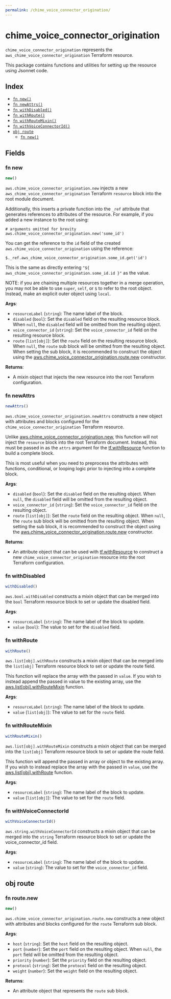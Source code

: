 ```yaml
---
permalink: /chime_voice_connector_origination/
---
```


# chime_voice_connector_origination

`chime_voice_connector_origination` represents the `aws_chime_voice_connector_origination` Terraform resource.



This package contains functions and utilities for setting up the resource using Jsonnet code.


## Index

* [`fn new()`](#fn-new)
* [`fn newAttrs()`](#fn-newattrs)
* [`fn withDisabled()`](#fn-withdisabled)
* [`fn withRoute()`](#fn-withroute)
* [`fn withRouteMixin()`](#fn-withroutemixin)
* [`fn withVoiceConnectorId()`](#fn-withvoiceconnectorid)
* [`obj route`](#obj-route)
  * [`fn new()`](#fn-routenew)

## Fields

### fn new

```ts
new()
```


`aws.chime_voice_connector_origination.new` injects a new `aws_chime_voice_connector_origination` Terraform `resource`
block into the root module document.

Additionally, this inserts a private function into the `_ref` attribute that generates references to attributes of the
resource. For example, if you added a new instance to the root using:

    # arguments omitted for brevity
    aws.chime_voice_connector_origination.new('some_id')

You can get the reference to the `id` field of the created `aws.chime_voice_connector_origination` using the reference:

    $._ref.aws_chime_voice_connector_origination.some_id.get('id')

This is the same as directly entering `"${ aws_chime_voice_connector_origination.some_id.id }"` as the value.

NOTE: if you are chaining multiple resources together in a merge operation, you may not be able to use `super`, `self`,
or `$` to refer to the root object. Instead, make an explicit outer object using `local`.

**Args**:
  - `resourceLabel` (`string`): The name label of the block.
  - `disabled` (`bool`): Set the `disabled` field on the resulting resource block. When `null`, the `disabled` field will be omitted from the resulting object.
  - `voice_connector_id` (`string`): Set the `voice_connector_id` field on the resulting resource block.
  - `route` (`list[obj]`): Set the `route` field on the resulting resource block. When `null`, the `route` sub block will be omitted from the resulting object. When setting the sub block, it is recommended to construct the object using the [aws.chime_voice_connector_origination.route.new](#fn-routenew) constructor.

**Returns**:
- A mixin object that injects the new resource into the root Terraform configuration.


### fn newAttrs

```ts
newAttrs()
```


`aws.chime_voice_connector_origination.newAttrs` constructs a new object with attributes and blocks configured for the `chime_voice_connector_origination`
Terraform resource.

Unlike [aws.chime_voice_connector_origination.new](#fn-new), this function will not inject the `resource`
block into the root Terraform document. Instead, this must be passed in as the `attrs` argument for the
[tf.withResource](https://github.com/tf-libsonnet/core/tree/main/docs#fn-withresource) function to build a complete block.

This is most useful when you need to preprocess the attributes with functions, conditional, or looping logic prior to
injecting into a complete block.

**Args**:
  - `disabled` (`bool`): Set the `disabled` field on the resulting object. When `null`, the `disabled` field will be omitted from the resulting object.
  - `voice_connector_id` (`string`): Set the `voice_connector_id` field on the resulting object.
  - `route` (`list[obj]`): Set the `route` field on the resulting object. When `null`, the `route` sub block will be omitted from the resulting object. When setting the sub block, it is recommended to construct the object using the [aws.chime_voice_connector_origination.route.new](#fn-routenew) constructor.

**Returns**:
  - An attribute object that can be used with [tf.withResource](https://github.com/tf-libsonnet/core/tree/main/docs#fn-withresource) to construct a new `chime_voice_connector_origination` resource into the root Terraform configuration.


### fn withDisabled

```ts
withDisabled()
```

`aws.bool.withDisabled` constructs a mixin object that can be merged into the `bool`
Terraform resource block to set or update the disabled field.



**Args**:
  - `resourceLabel` (`string`): The name label of the block to update.
  - `value` (`bool`): The value to set for the `disabled` field.


### fn withRoute

```ts
withRoute()
```

`aws.list[obj].withRoute` constructs a mixin object that can be merged into the `list[obj]`
Terraform resource block to set or update the route field.

This function will replace the array with the passed in `value`. If you wish to instead append the
passed in value to the existing array, use the [aws.list[obj].withRouteMixin](TODO) function.


**Args**:
  - `resourceLabel` (`string`): The name label of the block to update.
  - `value` (`list[obj]`): The value to set for the `route` field.


### fn withRouteMixin

```ts
withRouteMixin()
```

`aws.list[obj].withRouteMixin` constructs a mixin object that can be merged into the `list[obj]`
Terraform resource block to set or update the route field.

This function will append the passed in array or object to the existing array. If you wish
to instead replace the array with the passed in `value`, use the [aws.list[obj].withRoute](TODO)
function.


**Args**:
  - `resourceLabel` (`string`): The name label of the block to update.
  - `value` (`list[obj]`): The value to set for the `route` field.


### fn withVoiceConnectorId

```ts
withVoiceConnectorId()
```

`aws.string.withVoiceConnectorId` constructs a mixin object that can be merged into the `string`
Terraform resource block to set or update the voice_connector_id field.



**Args**:
  - `resourceLabel` (`string`): The name label of the block to update.
  - `value` (`string`): The value to set for the `voice_connector_id` field.


## obj route



### fn route.new

```ts
new()
```


`aws.chime_voice_connector_origination.route.new` constructs a new object with attributes and blocks configured for the `route`
Terraform sub block.



**Args**:
  - `host` (`string`): Set the `host` field on the resulting object.
  - `port` (`number`): Set the `port` field on the resulting object. When `null`, the `port` field will be omitted from the resulting object.
  - `priority` (`number`): Set the `priority` field on the resulting object.
  - `protocol` (`string`): Set the `protocol` field on the resulting object.
  - `weight` (`number`): Set the `weight` field on the resulting object.

**Returns**:
  - An attribute object that represents the `route` sub block.
